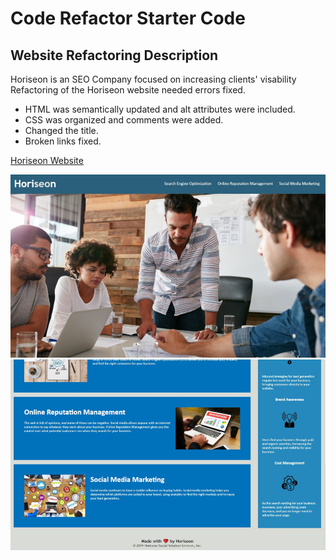 # Code Refactor Starter Code #
## Website Refactoring Description ##

Horiseon is an SEO Company focused on increasing clients' visability 
Refactoring of the Horiseon website needed errors fixed. 

* HTML was semantically updated and alt attributes were included.
* CSS was organized and comments were added.
* Changed the title.
* Broken links fixed. 

[Horiseon Website](https://rhx1138.github.io/horiseon/)

![Horiseon screenshot one](/assets/images/horiseon-1.jpg "Horiseon Refactored") 
![Horiseon screenshot two](/assets/images/horiseon-2.jpg "Horiseon Refactored")





